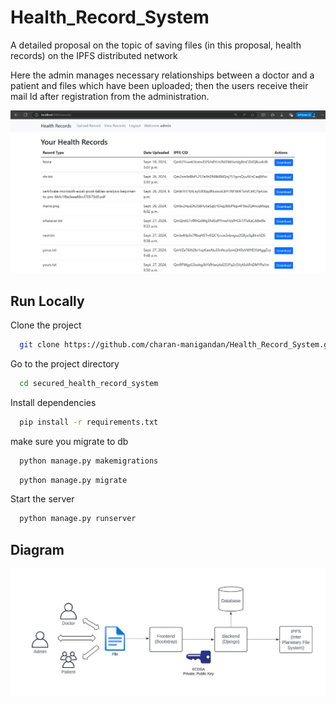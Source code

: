 
# Health_Record_System

A detailed proposal on the topic of saving files (in this proposal, health records) on the IPFS distributed network

Here the admin manages necessary relationships between a doctor and a patient and files which have been uploaded; then the users receive their mail Id after registration from the administration.

![alt text](https://github.com/charan-manigandan/Health_Record_System/blob/main/img.jpg?raw=true)


## Run Locally

Clone the project

```bash
  git clone https://github.com/charan-manigandan/Health_Record_System.git
```

Go to the project directory

```bash
  cd secured_health_record_system
```

Install dependencies

```bash
  pip install -r requirements.txt
```
make sure you migrate to db

```bash
  python manage.py makemigrations
```

```bash
  python manage.py migrate
```

Start the server 

```bash
  python manage.py runserver
```

## Diagram

![alt text](https://github.com/charan-manigandan/Health_Record_System/blob/main/repr.jpg?raw=true)

